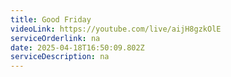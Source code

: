 ```yaml
---
title: Good Friday
videoLink: https://youtube.com/live/aijH8gzkOlE
serviceOrderlink: na
date: 2025-04-18T16:50:09.802Z
serviceDescription: n﻿a
---
```

